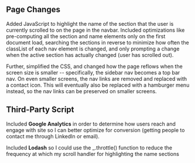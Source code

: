 ## Page Changes
Added JavaScript to highlight the name of the section that the user is currently scrolled to on the page in the navbar. Included optimizations like pre-computing all the section and name elements only on the first document load, searching the sections in reverse to minimize how often the classList of each nav element is changed, and only prompting a change when the active section has actually changed (user has scrolled out). 

Further, simplified the CSS, and changed how the page reflows when the screen size is smaller -- specifically, the sidebar nav becomes a top bar nav. On even smaller screens, the nav links are removed and replaced with a contact icon. This will eventually also be replaced with a hamburger menu instead, so the nav links can be preserved on smaller screens.

## Third-Party Script
Included **Google Analytics** in order to determine how users reach and engage with site so I can better optimize for conversion (getting people to contact me through LinkedIn or email).

Included **Lodash** so I could use the _.throttle() function to reduce the frequency at which my scroll handler for highlighting the name sections 